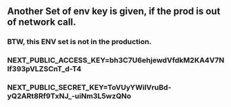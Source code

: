 ## Another Set of env key is given, if the prod is out of network call.
### BTW, this ENV set is not in the production.

### NEXT_PUBLIC_ACCESS_KEY=bh3C7U6ehjewdVfdkM2KA4V7NIf393pVLZSCnT_d-T4
### NEXT_PUBLIC_SECRET_KEY=ToVUyYWilVruBd-yQ2ARt8Rf9TxNJ_-uiNm3L5wzQNo
